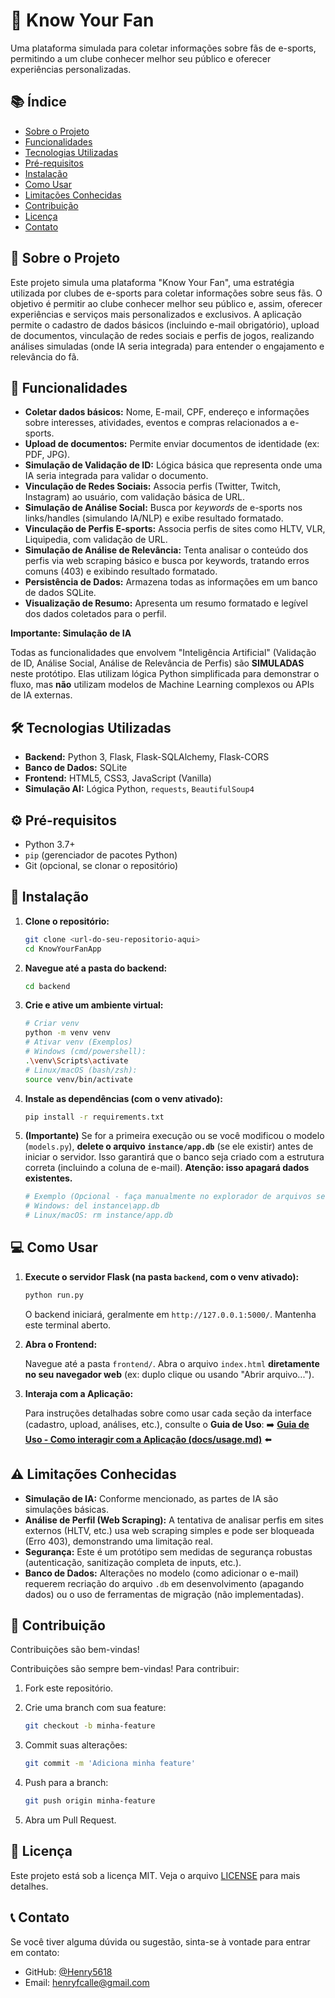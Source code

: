 # 🎯 Know Your Fan

Uma plataforma simulada para coletar informações sobre fãs de e-sports, permitindo a um clube conhecer melhor seu público e oferecer experiências personalizadas.

## 📚 Índice

* [Sobre o Projeto](#-sobre-o-projeto)
* [Funcionalidades](#-funcionalidades)
* [Tecnologias Utilizadas](#-tecnologias-utilizadas)
* [Pré-requisitos](#-pré-requisitos)
* [Instalação](#-instalação)
* [Como Usar](#-como-usar)
* [Limitações Conhecidas](#️-limitações-conhecidas)
* [Contribuição](#-contribuição)
* [Licença](#-licença)
* [Contato](#-contato)

## 📝 Sobre o Projeto

Este projeto simula uma plataforma "Know Your Fan", uma estratégia utilizada por clubes de e-sports para coletar informações sobre seus fãs. O objetivo é permitir ao clube conhecer melhor seu público e, assim, oferecer experiências e serviços mais personalizados e exclusivos. A aplicação permite o cadastro de dados básicos (incluindo e-mail obrigatório), upload de documentos, vinculação de redes sociais e perfis de jogos, realizando análises simuladas (onde IA seria integrada) para entender o engajamento e relevância do fã.

## 🎯 Funcionalidades

*   **Coletar dados básicos:** Nome, E-mail, CPF, endereço e informações sobre interesses, atividades, eventos e compras relacionados a e-sports.
*   **Upload de documentos:** Permite enviar documentos de identidade (ex: PDF, JPG).
*   **Simulação de Validação de ID:** Lógica básica que representa onde uma IA seria integrada para validar o documento.
*   **Vinculação de Redes Sociais:** Associa perfis (Twitter, Twitch, Instagram) ao usuário, com validação básica de URL.
*   **Simulação de Análise Social:** Busca por *keywords* de e-sports nos links/handles (simulando IA/NLP) e exibe resultado formatado.
*   **Vinculação de Perfis E-sports:** Associa perfis de sites como HLTV, VLR, Liquipedia, com validação de URL.
*   **Simulação de Análise de Relevância:** Tenta analisar o conteúdo dos perfis via web scraping básico e busca por keywords, tratando erros comuns (403) e exibindo resultado formatado.
*   **Persistência de Dados:** Armazena todas as informações em um banco de dados SQLite.
*   **Visualização de Resumo:** Apresenta um resumo formatado e legível dos dados coletados para o perfil.

**Importante: Simulação de IA**

Todas as funcionalidades que envolvem "Inteligência Artificial" (Validação de ID, Análise Social, Análise de Relevância de Perfis) são **SIMULADAS** neste protótipo. Elas utilizam lógica Python simplificada para demonstrar o fluxo, mas **não** utilizam modelos de Machine Learning complexos ou APIs de IA externas.

## 🛠 Tecnologias Utilizadas

*   **Backend:** Python 3, Flask, Flask-SQLAlchemy, Flask-CORS
*   **Banco de Dados:** SQLite
*   **Frontend:** HTML5, CSS3, JavaScript (Vanilla)
*   **Simulação AI:** Lógica Python, `requests`, `BeautifulSoup4`

## ⚙️ Pré-requisitos

*   Python 3.7+
*   `pip` (gerenciador de pacotes Python)
*   Git (opcional, se clonar o repositório)

## 🚀 Instalação

1.  **Clone o repositório:**

    ```bash
    git clone <url-do-seu-repositorio-aqui>
    cd KnowYourFanApp
    ```

2.  **Navegue até a pasta do backend:**

    ```bash
    cd backend
    ```

3.  **Crie e ative um ambiente virtual:**

    ```bash
    # Criar venv
    python -m venv venv
    # Ativar venv (Exemplos)
    # Windows (cmd/powershell):
    .\venv\Scripts\activate
    # Linux/macOS (bash/zsh):
    source venv/bin/activate
    ```

4.  **Instale as dependências (com o venv ativado):**
    ```bash
    pip install -r requirements.txt
    ```

5.  **(Importante)** Se for a primeira execução ou se você modificou o modelo (`models.py`), **delete o arquivo `instance/app.db`** (se ele existir) antes de iniciar o servidor. Isso garantirá que o banco seja criado com a estrutura correta (incluindo a coluna de e-mail). **Atenção: isso apagará dados existentes.**

    ```bash
    # Exemplo (Opcional - faça manualmente no explorador de arquivos se preferir):
    # Windows: del instance\app.db
    # Linux/macOS: rm instance/app.db
    ```

## 💻 Como Usar

1.  **Execute o servidor Flask (na pasta `backend`, com o venv ativado):**

    ```bash
    python run.py
    ```
    O backend iniciará, geralmente em `http://127.0.0.1:5000/`. Mantenha este terminal aberto.

2.  **Abra o Frontend:**

    Navegue até a pasta `frontend/`.
    Abra o arquivo `index.html` **diretamente no seu navegador web** (ex: duplo clique ou usando "Abrir arquivo...").

3.  **Interaja com a Aplicação:**

    Para instruções detalhadas sobre como usar cada seção da interface (cadastro, upload, análises, etc.), consulte o **Guia de Uso**:
    ➡️ **[Guia de Uso - Como interagir com a Aplicação (docs/usage.md)](docs/usage.md)** ⬅️

## ⚠️ Limitações Conhecidas

*   **Simulação de IA:** Conforme mencionado, as partes de IA são simulações básicas.
*   **Análise de Perfil (Web Scraping):** A tentativa de analisar perfis em sites externos (HLTV, etc.) usa web scraping simples e pode ser bloqueada (Erro 403), demonstrando uma limitação real.
*   **Segurança:** Este é um protótipo sem medidas de segurança robustas (autenticação, sanitização completa de inputs, etc.).
*   **Banco de Dados:** Alterações no modelo (como adicionar o e-mail) requerem recriação do arquivo `.db` em desenvolvimento (apagando dados) ou o uso de ferramentas de migração (não implementadas).

## 🤝 Contribuição

Contribuições são bem-vindas!

Contribuições são sempre bem-vindas! Para contribuir:

1. Fork este repositório.
2. Crie uma branch com sua feature:

   ```bash
   git checkout -b minha-feature
   ```

3. Commit suas alterações:

   ```bash
   git commit -m 'Adiciona minha feature'
   ```

4. Push para a branch:

   ```bash
   git push origin minha-feature
   ```

5. Abra um Pull Request.

## 📄 Licença

Este projeto está sob a licença MIT. Veja o arquivo [LICENSE](LICENSE) para mais detalhes.

## 📞 Contato

Se você tiver alguma dúvida ou sugestão, sinta-se à vontade para entrar em contato:

- GitHub: [@Henry5618](https://github.com/Henry5618)
- Email: henryfcalle@gmail.com
